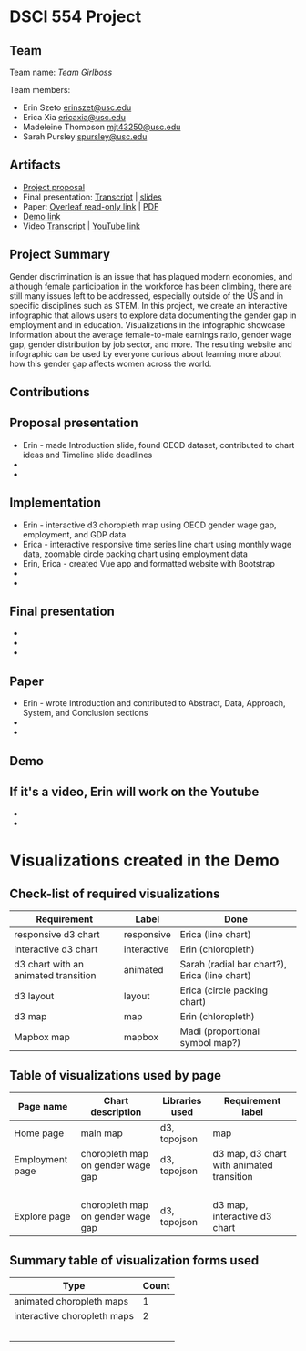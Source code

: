 # DSCI 554 Project

## Team

<!-- 🎒 Complete to include all the information requested. -->

Team name: *Team Girlboss*

Team members:

- Erin Szeto <erinszet@usc.edu>
- Erica Xia <ericaxia@usc.edu>
- Madeleine Thompson <mjt43250@usc.edu>
- Sarah Pursley <spursley@usc.edu>

## Artifacts

<!-- 🎒 Complete and ensure that all the links work! -->

- [Project proposal](https://docs.google.com/presentation/d/10bKIzyufguNpWEI1ctUmEc4_5Azgg6CX6jQvGCalh-4/edit?usp=sharing)
- Final presentation: [Transcript](presentation/TRANSCRIPT.md) | [slides](presentation/presentation.pdf)
- Paper: [Overleaf read-only link]() | [PDF](paper/paper.pdf)
- [Demo link](demo/vue-app/)
- Video [Transcript](video/TRANSCRIPT.md) | [YouTube link]()


## Project Summary
Gender discrimination is an issue that has plagued modern economies, and although female participation in the workforce has been climbing, there are still many issues left to be addressed, especially outside of the US and in specific disciplines such as STEM. In this project, we create an interactive infographic that allows users to explore data documenting the gender gap in employment and in education. Visualizations in the infographic showcase information about the average female-to-male earnings ratio, gender wage gap, gender distribution by job sector, and more. The resulting website and infographic can be used by everyone curious about learning more about how this gender gap affects women across the world.
<!-- 🎒 Add a project summary here in 250 words or less. -->

## Contributions

<!-- 🎒 Complete for each project member. -->

## Proposal presentation
- Erin - made Introduction slide, found OECD dataset, contributed to chart ideas and Timeline slide deadlines
-
-

## Implementation
- Erin - interactive d3 choropleth map using OECD gender wage gap, employment, and GDP data
- Erica - interactive responsive time series line chart using monthly wage data, zoomable circle packing chart using employment data
- Erin, Erica - created Vue app and formatted website with Bootstrap
-
-

## Final presentation
-
-
-

## Paper
- Erin - wrote Introduction and contributed to Abstract, Data, Approach, System, and Conclusion sections
-
-

## Demo
If it's a video, Erin will work on the Youtube
-
-
-

# Visualizations created in the Demo

## Check-list of required visualizations

<!-- 🎒 Complete the table using ✅ or ❌. -->

| Requirement                            | Label        | Done |
| -------------------------------------- | ------------ | ---- |
| responsive d3 chart                    | responsive   |  Erica (line chart)  |
| interactive d3 chart                   | interactive  |  Erin (chloropleth)    |
| d3 chart with an animated transition   | animated     |  Sarah (radial bar chart?), Erica (line chart)    |
| d3 layout                              | layout       |  Erica (circle packing chart)    |
| d3 map                                 | map          |  Erin (chloropleth)    |
| Mapbox map                             | mapbox       |  Madi (proportional symbol map?)   |

## Table of visualizations used by page

<!-- 🎒 Complete the table using the Label of the required visualizations. -->

| Page name | Chart description | Libraries used | Requirement label |
| --------- | ----------------- | -------------- | ----------------- |
| Home page | main map          | d3, topojson   | map               |
| Employment page | choropleth map on gender wage gap  | d3, topojson | d3 map, d3 chart with animated transition |
|           |                   |                |                   |
|           |                   |                |                   |
|           |                   |                |                   |
|           |                   |                |                   |
| Explore page | choropleth map on gender wage gap  | d3, topojson | d3 map, interactive d3 chart |

## Summary table of visualization forms used

<!-- 🎒 Complete the table . -->

| Type             | Count |
| ---------------- | ----- |
| animated choropleth maps | 1     |
| interactive choropleth maps | 2     |
|                  |       |
|                  |       |
|                  |       |
|                  |       |
|                  |       |
